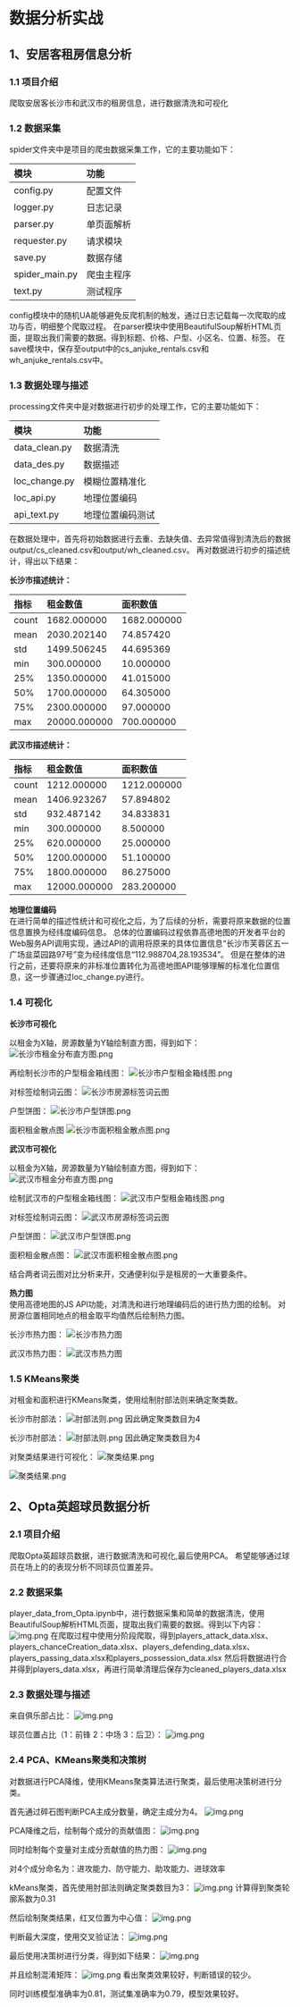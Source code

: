 # 数据分析实战

## 1、安居客租房信息分析

### 1.1 项目介绍

爬取安居客长沙市和武汉市的租房信息，进行数据清洗和可视化<br>

### 1.2 数据采集

spider文件夹中是项目的爬虫数据采集工作，它的主要功能如下：

| 模块             | 功能    |
|:---------------|:------|
| config.py      | 配置文件  |
| logger.py      | 日志记录  |
| parser.py      | 单页面解析 |
| requester.py   | 请求模块  |
| save.py        | 数据存储  |
| spider_main.py | 爬虫主程序 |
| text.py        | 测试程序  |

config模块中的随机UA能够避免反爬机制的触发，通过日志记载每一次爬取的成功与否，明细整个爬取过程。
在parser模块中使用BeautifulSoup解析HTML页面，提取出我们需要的数据。得到标题、价格、户型、小区名、位置、标签。
在save模块中，保存至output中的cs_anjuke_rentals.csv和wh_anjuke_rentals.csv中。

### 1.3 数据处理与描述

processing文件夹中是对数据进行初步的处理工作，它的主要功能如下：

| 模块            | 功能       |
|:--------------|:---------|
| data_clean.py | 数据清洗     |
| data_des.py   | 数据描述     |
| loc_change.py | 模糊位置精准化  |
| loc_api.py    | 地理位置编码   |
| api_text.py   | 地理位置编码测试 |

在数据处理中，首先将初始数据进行去重、去缺失值、去异常值得到清洗后的数据output/cs_cleaned.csv和output/wh_cleaned.csv。
再对数据进行初步的描述统计，得出以下结果：

**长沙市描述统计：**

| 指标    | 租金数值         | 面积数值        |
|:------|:-------------|:------------|
| count | 1682.000000  | 1682.000000 |
| mean  | 2030.202140  | 74.857420   |
| std   | 1499.506245  | 44.695369   |
| min   | 300.000000   | 10.000000   |
| 25%   | 1350.000000  | 41.015000   |
| 50%   | 1700.000000  | 64.305000   |
| 75%   | 2300.000000  | 97.000000   |
| max   | 20000.000000 | 700.000000  |

**武汉市描述统计：**

| 指标    | 租金数值         | 面积数值        |
|:------|:-------------|:------------|
| count | 1212.000000  | 1212.000000 |
| mean  | 1406.923267  | 57.894802   |
| std   | 932.487142   | 34.833831   |
| min   | 300.000000   | 8.500000    |
| 25%   | 620.000000   | 25.000000   |
| 50%   | 1200.000000  | 51.100000   |
| 75%   | 1800.000000  | 86.275000   |
| max   | 12000.000000 | 283.200000  |

**地理位置编码**<br>
在进行简单的描述性统计和可视化之后，为了后续的分析，需要将原来数据的位置信息置换为经纬度编码信息。
总体的位置编码过程依靠高德地图的开发者平台的Web服务API调用实现，通过API的调用将原来的具体位置信息“长沙市芙蓉区五一广场韭菜园路97号”变为经纬度信息“112.988704,28.193534”。
但是在整体的进行之前，还要将原来的非标准位置转化为高德地图API能够理解的标准化位置信息，这一步骤通过loc_change.py进行。

### 1.4 可视化

**长沙市可视化**

以租金为X轴，房源数量为Y轴绘制直方图，得到如下：
![长沙市租金分布直方图.png](anjuke/output/长沙市租金分布直方图.png)

再绘制长沙市的户型租金箱线图：
![长沙市户型租金箱线图.png](anjuke/output/长沙市户型租金箱线图.png)

对标签绘制词云图：
![长沙市房源标签词云图](anjuke/output/长沙市房源标签词云图.png)

户型饼图：
![长沙市户型饼图.png](anjuke/output/长沙市户型饼图.png)

面积租金散点图
![长沙市面积租金散点图.png](anjuke/output/长沙市面积租金散点图.png)

**武汉市可视化**

以租金为X轴，房源数量为Y轴绘制直方图，得到如下：
![武汉市租金分布直方图.png](anjuke/output/武汉市租金分布直方图.png)

绘制武汉市的户型租金箱线图：
![武汉市户型租金箱线图.png](anjuke/output/武汉市户型租金箱线图.png)

对标签绘制词云图：
![武汉市房源标签词云图](anjuke/output/武汉市房源标签词云图.png)

户型饼图：
![武汉市户型饼图.png](anjuke/output/武汉市户型饼图.png)

面积租金散点图：
![武汉市面积租金散点图.png](anjuke/output/武汉市面积租金散点图.png)

结合两者词云图对比分析来开，交通便利似乎是租房的一大重要条件。

**热力图**<br>
使用高德地图的JS API功能，对清洗和进行地理编码后的进行热力图的绘制。 对房源位置相同地点的租金取平均值然后绘制热力图。

长沙市热力图：
![长沙市热力图](anjuke/output/长沙市热力图.png)

武汉市热力图：
![武汉市热力图](anjuke/output/武汉市热力图.png)

### 1.5 KMeans聚类

对租金和面积进行KMeans聚类，使用绘制肘部法则来确定聚类数。

长沙市肘部法：
![肘部法则.png](anjuke/output/长沙市肘部法.png)
因此确定聚类数目为4

长沙市肘部法：
![肘部法则.png](anjuke/output/武汉市肘部法.png)
因此确定聚类数目为4

对聚类结果进行可视化：
![聚类结果.png](anjuke/output/长沙市KMeans聚类.png)

![聚类结果.png](anjuke/output/武汉市KMeans聚类.png)


## 2、Opta英超球员数据分析

### 2.1 项目介绍

爬取Opta英超球员数据，进行数据清洗和可视化,最后使用PCA。
希望能够通过球员在场上的的表现分析不同球员位置差异。

### 2.2 数据采集
player_data_from_Opta.ipynb中，进行数据采集和简单的数据清洗，使用BeautifulSoup解析HTML页面，提取出我们需要的数据。得到以下内容：
![img.png](opta/img/figure_9.png)
在爬取过程中使用分阶段爬取，得到players_attack_data.xlsx、players_chanceCreation_data.xlsx、players_defending_data.xlsx、players_passing_data.xlsx和players_possession_data.xlsx
然后将数据进行合并得到players_data.xlsx，再进行简单清理后保存为cleaned_players_data.xlsx

### 2.3 数据处理与描述

来自俱乐部占比：
![img.png](opta/img/figure_10.png)

球员位置占比（1：前锋 2：中场 3：后卫）：
![img.png](opta/img/figure_11.png)

### 2.4 PCA、KMeans聚类和决策树
对数据进行PCA降维，使用KMeans聚类算法进行聚类，最后使用决策树进行分类。

首先通过碎石图判断PCA主成分数量，确定主成分为4。
![img.png](opta/img/figure_1.png)

PCA降维之后，绘制每个成分的贡献值图：
![img.png](opta/img/figure_2.png)

同时绘制每个变量对主成分贡献值的热力图：
![img.png](opta/img/figure_3.png)

对4个成分命名为：进攻能力、防守能力、助攻能力、进球效率

kMeans聚类，首先使用肘部法则确定聚类数目为3：
![img.png](opta/img/figure_4.png)
计算得到聚类轮廓系数为0.31

然后绘制聚类结果，红叉位置为中心值：
![img.png](opta/img/figure_5.png)

判断最大深度，使用交叉验证法：
![img.png](opta/img/figure_8.png)

最后使用决策树进行分类，得到如下结果：
![img.png](opta/img/figure_7.png)

并且绘制混淆矩阵：
![img.png](opta/img/figure_6.png)
看出聚类效果较好，判断错误的较少。

同时训练模型准确率为0.81，测试集准确率为0.79，模型效果较好。

